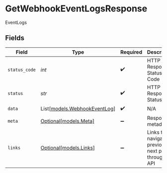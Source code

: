 # GetWebhookEventLogsResponse

EventLogs


## Fields

| Field                                                        | Type                                                         | Required                                                     | Description                                                  | Example                                                      |
| ------------------------------------------------------------ | ------------------------------------------------------------ | ------------------------------------------------------------ | ------------------------------------------------------------ | ------------------------------------------------------------ |
| `status_code`                                                | *int*                                                        | :heavy_check_mark:                                           | HTTP Response Status Code                                    | 200                                                          |
| `status`                                                     | *str*                                                        | :heavy_check_mark:                                           | HTTP Response Status                                         | OK                                                           |
| `data`                                                       | List[[models.WebhookEventLog](../models/webhookeventlog.md)] | :heavy_check_mark:                                           | N/A                                                          |                                                              |
| `meta`                                                       | [Optional[models.Meta]](../models/meta.md)                   | :heavy_minus_sign:                                           | Response metadata                                            |                                                              |
| `links`                                                      | [Optional[models.Links]](../models/links.md)                 | :heavy_minus_sign:                                           | Links to navigate to previous or next pages through the API  |                                                              |
